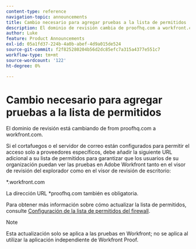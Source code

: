 ```yaml
---
content-type: reference
navigation-topic: announcements
title: Cambio necesario para agregar pruebas a la lista de permitidos
description: El dominio de revisión cambia de proofhq.com a workfront.com.
author: Luke
feature: Product Announcements
exl-id: 05a1fd37-224b-4a0b-abef-4d9a015de524
source-git-commit: f2f825280204b56d2dc85efc7a315a4377e551c7
workflow-type: tm+mt
source-wordcount: '122'
ht-degree: 0%

---
```


# Cambio necesario para agregar pruebas a la lista de permitidos

El dominio de revisión está cambiando de from proofhq.com a workfront.com.

Si el cortafuegos o el servidor de correo están configurados para permitir el acceso solo a proveedores específicos, debe añadir la siguiente URL adicional a su lista de permitidos para garantizar que los usuarios de su organización puedan ver las pruebas en Adobe Workfront tanto en el visor de revisión del explorador como en el visor de revisión de escritorio:

&#42;.workfront.com

La dirección URL &#42;proofhq.com también es obligatoria.

Para obtener más información sobre cómo actualizar la lista de permitidos, consulte [Configuración de la lista de permitidos del firewall](../../administration-and-setup/get-started-wf-administration/configure-your-firewall.md).

>[!NOTE]
>
>Esta actualización solo se aplica a las pruebas en Workfront; no se aplica al utilizar la aplicación independiente de Workfront Proof.
